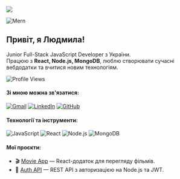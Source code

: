 <a href="https://github.com/lyudmyla-lavrekha">
  <img src="https://readme-typing-svg.herokuapp.com?size=22&duration=4000&color=blue&center=true&vCenter=true&width=450&lines=Hi+there+👋+I'm+Liudmyla!;Full+Stack+JS+Developer;Welcome+to+my+GitHub!">
</a>

![Mern](https://miro.medium.com/v2/resize:fit:1400/1*h7J9oHJHj6-66Em9AEaAeA.png)

## Привіт, я Людмила!
Junior Full-Stack JavaScript Developer з України.  
Працюю з **React, Node.js, MongoDB**, люблю створювати сучасні вебдодатки та вчитися новим технологіям.<br />

![Profile Views](https://komarev.com/ghpvc/?username=LavrekhaLucy&color=green)



   
####  Зі мною можна зв'язатися:
[![Gmail](https://img.icons8.com/ios-filled/30/000000/gmail.png)](mailto:lavrehaludmila@gmail.com)
[![LinkedIn](https://img.icons8.com/ios-filled/30/0A66C2/linkedin.png)](https://www.linkedin.com/in/людмила-лавреха-7b24ba343)
[![GitHub](https://img.icons8.com/ios-glyphs/30/181717/github.png)](https://github.com/LavrekhaLucy)



#### Технології та інструменти: <br />
![JavaScript](https://img.shields.io/badge/-JavaScript-F7DF1E?logo=javascript&logoColor=000)
![React](https://img.shields.io/badge/-React-61DAFB?logo=react&logoColor=000)
![Node.js](https://img.shields.io/badge/-Node.js-339933?logo=node.js&logoColor=fff)
![MongoDB](https://img.shields.io/badge/-MongoDB-47A248?logo=mongodb&logoColor=fff)



####  Мої проєкти:
- 🎬 [Movie App](https://github.com/LavrekhaLucy/react_control) — React-додаток для перегляду фільмів.
- 🔐 [Auth API](https://github.com/LavrekhaLucy/control_node.js) — REST API з авторизацією на Node.js та JWT.





